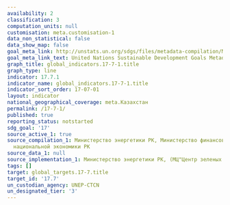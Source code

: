```yaml
---
availability: 2
classification: 3
computation_units: null
customisation: meta.customisation-1
data_non_statistical: false
data_show_map: false
goal_meta_link: http://unstats.un.org/sdgs/files/metadata-compilation/Metadata-Goal-17.pdf
goal_meta_link_text: United Nations Sustainable Development Goals Metadata (pdf 468kB)
graph_title: global_indicators.17-7-1.title
graph_type: line
indicator: 17.7.1
indicator_name: global_indicators.17-7-1.title
indicator_sort_order: 17-07-01
layout: indicator
national_geographical_coverage: meta.Казахстан
permalink: /17-7-1/
published: true
reporting_status: notstarted
sdg_goal: '17'
source_active_1: true
source_compilation_1: Министерство энергетики РК, Министерство финансов РК, Министерство
  национальной экономики РК
source_data_1: null
source_implementation_1: Министерство энергетики РК, (МЦ"Центр зеленых технологий")
tags: []
target: global_targets.17-7.title
target_id: '17.7'
un_custodian_agency: UNEP-CTCN
un_designated_tier: '3'
---
```


